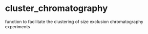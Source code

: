 # cluster_chromatography
function to facilitate the clustering of size exclusion chromatography experiments